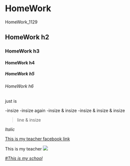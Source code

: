 # HomeWork
HomeWork_1129

## HomeWork h2
### HomeWork h3
#### HomeWork h4
##### HomeWork h5
###### HomeWork h6

just is <p>
  -insize
  -insize again
    -insize & insize
      -insize & insize & insize
  
>line & insize

*Italic*

[This is my teacher facebook link](https://zh-tw.facebook.com/kuyaw.chang)

This is my teacher
![](https://images.1111.com.tw/discussPic/82/51798282_145203545.500258.JPG)
  
[*#This is my school*](https://www.dyu.edu.tw/)
